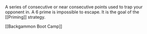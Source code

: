 A series of consecutive or near consecutive points used to trap your opponent in. A 6 prime is impossible to escape. It is the goal of the [[Priming]] strategy.

[[Backgammon Boot Camp]]
